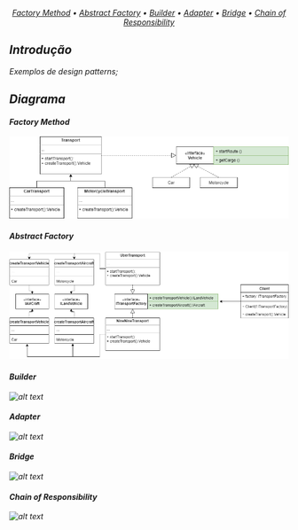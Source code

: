 <p align="center">
  <i>
    <a href="#Factory Method">Factory Method</a> •
    <a href="#Abstract Factory">Abstract Factory</a> •
    <a href="#Builder">Builder</a> •
    <a href="#Adapter">Adapter</a> •
    <a href="#Bridge">Bridge</a> •
    <a href="#Chain of Responsibility">Chain of Responsibility</a>
  <i/>
</p>

## Introdução

Exemplos de design patterns;

## Diagrama


#### Factory Method

![alt text](img/factory-method.png)

#### Abstract Factory
  
![alt text](img/abstract-factory.png)

#### Builder
  
![alt text](img/return-xml-example.PNG)

#### Adapter
  
![alt text](img/return-yaml-example.PNG)
  
#### Bridge

![alt text](img/return-yaml-example.PNG)

#### Chain of Responsibility

![alt text](img/return-yaml-example.PNG)
